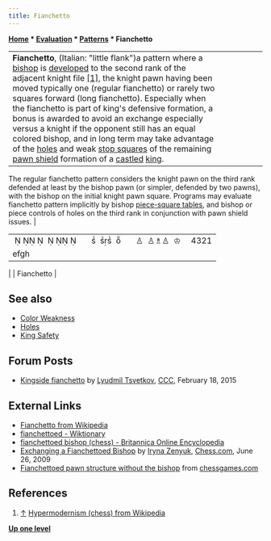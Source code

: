```yaml
---
title: Fianchetto
---
```

**[Home](Home "Home") * [Evaluation](Evaluation "Evaluation") * [Patterns](Evaluation_Patterns "Evaluation Patterns") * Fianchetto**

|  |  |  |  |  |  |
| --- | --- | --- | --- | --- | --- |
| **Fianchetto**, (Italian: "little flank")a pattern where a [bishop](Bishop "Bishop") is [developed](Development "Development") to the second rank of the adjacent knight file <a id="cite-note-1" href="#cite-ref-1">[1]</a>, the knight pawn having been moved typically one (regular fianchetto) or rarely two squares forward (long fianchetto). Especially when the fianchetto is part of king's defensive formation, a bonus is awarded to avoid an exchange especially versus a knight if the opponent still has an equal colored bishop, and in long term may take advantage of the [holes](Holes "Holes") and weak [stop squares](Stop_Square "Stop Square") of the remaining [pawn shield](King_Safety#PawnShield "King Safety") formation of a [castled](Castling "Castling") [king](King "King").
The regular fianchetto pattern considers the knight pawn on the third rank defended at least by the bishop pawn (or simpler, defended by two pawns), with the bishop on the initial knight pawn square. Programs may evaluate fianchetto pattern implicitly by bishop [piece-square tables](Piece-Square_Tables "Piece-Square Tables"), and bishop or piece controls of holes on the third rank in conjunction with pawn shield issues.
|

|  |  |
| --- | --- |
|                          ♙  ♙♗♙  ♔  | 4321 |
| efgh |  |

|
|  Fianchetto
|

## See also

- [Color Weakness](Color_Weakness "Color Weakness")
- [Holes](Holes "Holes")
- [King Safety](King_Safety "King Safety")

## Forum Posts

- [Kingside fianchetto](http://www.talkchess.com/forum/viewtopic.php?t=55376) by [Lyudmil Tsvetkov](Lyudmil_Tsvetkov "Lyudmil Tsvetkov"), [CCC](CCC "CCC"), February 18, 2015

## External Links

- [Fianchetto from Wikipedia](https://en.wikipedia.org/wiki/Fianchetto)
- [fianchettoed - Wiktionary](http://en.wiktionary.org/wiki/fianchettoed)
- [fianchettoed bishop (chess) - Britannica Online Encyclopedia](http://www.britannica.com/EBchecked/topic/205752/fianchettoed-bishop)
- [Exchanging a Fianchettoed Bishop](http://www.chess.com/article/view/exchanging-a-fianchetto-bishop) by [Iryna Zenyuk](http://www.chess.com/members/view/energia), [Chess.com](index.php?title=Chess.com&action=edit&redlink=1 "Chess.com (page does not exist)"), June 26, 2009
- [Fianchettoed pawn structure without the bishop](http://www.chessgames.com/perl/chesscollection?cid=1016542) from [chessgames.com](http://www.chessgames.com/index.html)

## References

1. <a id="cite-ref-1" href="#cite-note-1">↑</a> [Hypermodernism (chess) from Wikipedia](https://en.wikipedia.org/wiki/Hypermodernism_%28chess%29)

**[Up one level](Evaluation_Patterns "Evaluation Patterns")**

